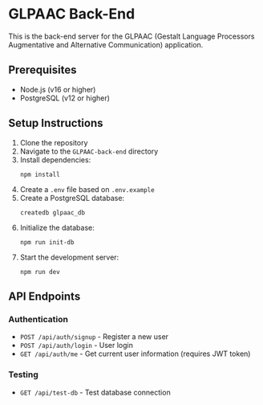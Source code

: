 # GLPAAC Back-End

This is the back-end server for the GLPAAC (Gestalt Language Processors Augmentative and Alternative Communication) application.

## Prerequisites

- Node.js (v16 or higher)
- PostgreSQL (v12 or higher)

## Setup Instructions

1. Clone the repository
2. Navigate to the `GLPAAC-back-end` directory
3. Install dependencies:
   ```
   npm install
   ```
4. Create a `.env` file based on `.env.example`
5. Create a PostgreSQL database:
   ```
   createdb glpaac_db
   ```
6. Initialize the database:
   ```
   npm run init-db
   ```
7. Start the development server:
   ```
   npm run dev
   ```

## API Endpoints

### Authentication

- `POST /api/auth/signup` - Register a new user
- `POST /api/auth/login` - User login
- `GET /api/auth/me` - Get current user information (requires JWT token)

### Testing

- `GET /api/test-db` - Test database connection